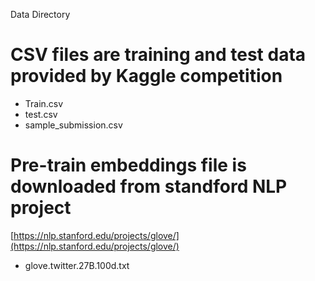 Data Directory

# CSV files are training and test data provided by Kaggle competition
- Train.csv
- test.csv
- sample_submission.csv

# Pre-train embeddings file is downloaded from standford NLP project
[https://nlp.stanford.edu/projects/glove/](https://nlp.stanford.edu/projects/glove/)
- glove.twitter.27B.100d.txt
